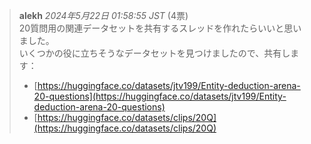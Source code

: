 > **alekh** *2024年5月22日 01:58:55 JST* (4票)  
> 20質問用の関連データセットを共有するスレッドを作れたらいいと思いました。  
> いくつかの役に立ちそうなデータセットを見つけましたので、共有します：  
> - [https://huggingface.co/datasets/jtv199/Entity-deduction-arena-20-questions](https://huggingface.co/datasets/jtv199/Entity-deduction-arena-20-questions)  
> - [https://huggingface.co/datasets/clips/20Q](https://huggingface.co/datasets/clips/20Q)  
